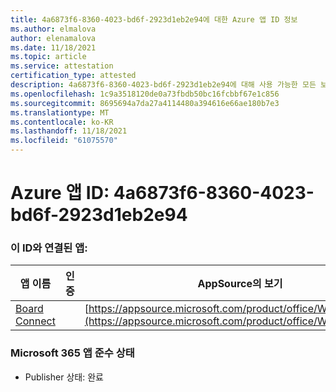 ```yaml
---
title: 4a6873f6-8360-4023-bd6f-2923d1eb2e94에 대한 Azure 앱 ID 정보
ms.author: elmalova
author: elenamalova
ms.date: 11/18/2021
ms.topic: article
ms.service: attestation
certification_type: attested
description: 4a6873f6-8360-4023-bd6f-2923d1eb2e94에 대해 사용 가능한 모든 보안 및 규정 준수 정보입니다.
ms.openlocfilehash: 1c9a3518120de0a73fbdb50bc16fcbbf67e1c856
ms.sourcegitcommit: 8695694a7da27a4114480a394616e66ae180b7e3
ms.translationtype: MT
ms.contentlocale: ko-KR
ms.lasthandoff: 11/18/2021
ms.locfileid: "61075570"
---
```

# <a name="azure-app-id-4a6873f6-8360-4023-bd6f-2923d1eb2e94"></a>Azure 앱 ID: 4a6873f6-8360-4023-bd6f-2923d1eb2e94


### <a name="apps-associated-with-this-id"></a>이 ID와 연결된 앱:
| **앱 이름** | **인증** | **AppSource의 보기** |
|--------------|---------------|-----------------------|
| [Board Connect](https://docs.microsoft.com/microsoft-365-app-certification/forward/WA200001955) |  | [https://appsource.microsoft.com/product/office/WA200001955](https://appsource.microsoft.com/product/office/WA200001955) |

### <a name="microsoft-365-app-compliance-status"></a>Microsoft 365 앱 준수 상태
- Publisher 상태: 완료
